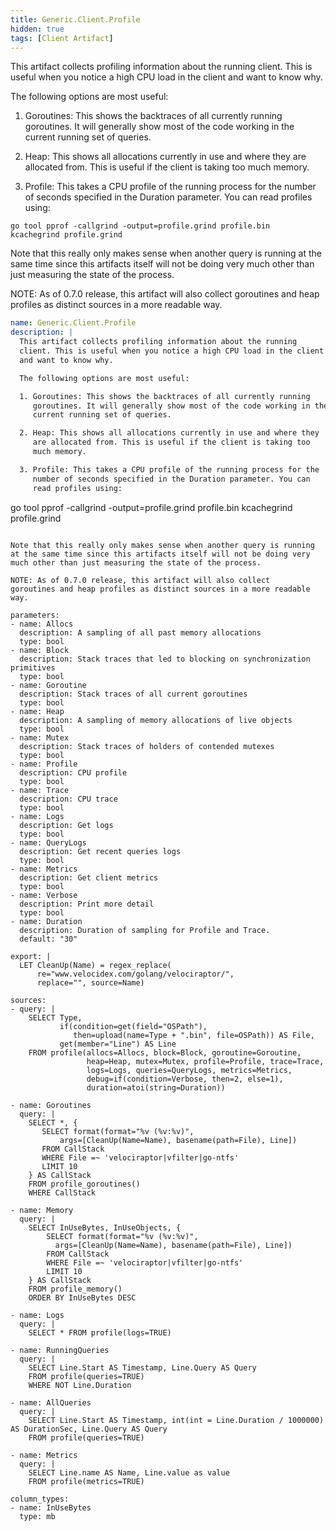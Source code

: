 ```yaml
---
title: Generic.Client.Profile
hidden: true
tags: [Client Artifact]
---
```


This artifact collects profiling information about the running
client. This is useful when you notice a high CPU load in the client
and want to know why.

The following options are most useful:

1. Goroutines: This shows the backtraces of all currently running
   goroutines. It will generally show most of the code working in the
   current running set of queries.

2. Heap: This shows all allocations currently in use and where they
   are allocated from. This is useful if the client is taking too
   much memory.

3. Profile: This takes a CPU profile of the running process for the
   number of seconds specified in the Duration parameter. You can
   read profiles using:

```
go tool pprof -callgrind -output=profile.grind profile.bin
kcachegrind profile.grind
```

Note that this really only makes sense when another query is running
at the same time since this artifacts itself will not be doing very
much other than just measuring the state of the process.

NOTE: As of 0.7.0 release, this artifact will also collect
goroutines and heap profiles as distinct sources in a more readable
way.


```yaml
name: Generic.Client.Profile
description: |
  This artifact collects profiling information about the running
  client. This is useful when you notice a high CPU load in the client
  and want to know why.

  The following options are most useful:

  1. Goroutines: This shows the backtraces of all currently running
     goroutines. It will generally show most of the code working in the
     current running set of queries.

  2. Heap: This shows all allocations currently in use and where they
     are allocated from. This is useful if the client is taking too
     much memory.

  3. Profile: This takes a CPU profile of the running process for the
     number of seconds specified in the Duration parameter. You can
     read profiles using:

  ```
  go tool pprof -callgrind -output=profile.grind profile.bin
  kcachegrind profile.grind
  ```

  Note that this really only makes sense when another query is running
  at the same time since this artifacts itself will not be doing very
  much other than just measuring the state of the process.

  NOTE: As of 0.7.0 release, this artifact will also collect
  goroutines and heap profiles as distinct sources in a more readable
  way.

parameters:
  - name: Allocs
    description: A sampling of all past memory allocations
    type: bool
  - name: Block
    description: Stack traces that led to blocking on synchronization primitives
    type: bool
  - name: Goroutine
    description: Stack traces of all current goroutines
    type: bool
  - name: Heap
    description: A sampling of memory allocations of live objects
    type: bool
  - name: Mutex
    description: Stack traces of holders of contended mutexes
    type: bool
  - name: Profile
    description: CPU profile
    type: bool
  - name: Trace
    description: CPU trace
    type: bool
  - name: Logs
    description: Get logs
    type: bool
  - name: QueryLogs
    description: Get recent queries logs
    type: bool
  - name: Metrics
    description: Get client metrics
    type: bool
  - name: Verbose
    description: Print more detail
    type: bool
  - name: Duration
    description: Duration of sampling for Profile and Trace.
    default: "30"

export: |
    LET CleanUp(Name) = regex_replace(
        re="www.velocidex.com/golang/velociraptor/",
        replace="", source=Name)

sources:
  - query: |
      SELECT Type,
             if(condition=get(field="OSPath"),
                then=upload(name=Type + ".bin", file=OSPath)) AS File,
             get(member="Line") AS Line
      FROM profile(allocs=Allocs, block=Block, goroutine=Goroutine,
                   heap=Heap, mutex=Mutex, profile=Profile, trace=Trace,
                   logs=Logs, queries=QueryLogs, metrics=Metrics,
                   debug=if(condition=Verbose, then=2, else=1),
                   duration=atoi(string=Duration))

  - name: Goroutines
    query: |
      SELECT *, {
         SELECT format(format="%v (%v:%v)",
             args=[CleanUp(Name=Name), basename(path=File), Line])
         FROM CallStack
         WHERE File =~ 'velociraptor|vfilter|go-ntfs'
         LIMIT 10
      } AS CallStack
      FROM profile_goroutines()
      WHERE CallStack

  - name: Memory
    query: |
      SELECT InUseBytes, InUseObjects, {
          SELECT format(format="%v (%v:%v)",
            args=[CleanUp(Name=Name), basename(path=File), Line])
          FROM CallStack
          WHERE File =~ 'velociraptor|vfilter|go-ntfs'
          LIMIT 10
      } AS CallStack
      FROM profile_memory()
      ORDER BY InUseBytes DESC

  - name: Logs
    query: |
      SELECT * FROM profile(logs=TRUE)

  - name: RunningQueries
    query: |
      SELECT Line.Start AS Timestamp, Line.Query AS Query
      FROM profile(queries=TRUE)
      WHERE NOT Line.Duration

  - name: AllQueries
    query: |
      SELECT Line.Start AS Timestamp, int(int = Line.Duration / 1000000) AS DurationSec, Line.Query AS Query
      FROM profile(queries=TRUE)

  - name: Metrics
    query: |
      SELECT Line.name AS Name, Line.value as value
      FROM profile(metrics=TRUE)

column_types:
  - name: InUseBytes
    type: mb

```

